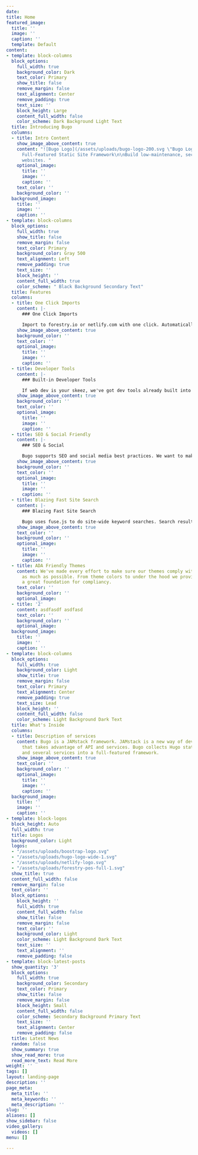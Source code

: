```yaml
---
date: 
title: Home
featured_image:
  title: ''
  image: ''
  caption: ''
  template: Default
content:
- template: block-columns
  block_options:
    full_width: true
    background_color: Dark
    text_color: Primary
    show_title: false
    remove_margin: false
    text_alignment: Center
    remove_padding: true
    text_size: ''
    block_height: Large
    content_full_width: false
    color_scheme: Dark Background Light Text
  title: Introducing Bugo
  columns:
  - title: Intro Content
    show_image_above_content: true
    content: "![Bugo Logo](/assets/uploads/bugo-logo-200.svg \"Bugo Logo\")\n\n##
      Full-Featured Static Site Framework\n\nBuild low-maintenance, secure, high performance
      websites. "
    optional_image:
      title: ''
      image: ''
      caption: ''
    text_color: ''
    background_color: ''
  background_image:
    title: ''
    image: ''
    caption: ''
- template: block-columns
  block_options:
    full_width: true
    show_title: false
    remove_margin: false
    text_color: Primary
    background_color: Gray 500
    text_alignment: Left
    remove_padding: true
    text_size: ''
    block_height: ''
    content_full_width: true
    color_scheme: " Black Background Secondary Text"
  title: Features
  columns:
  - title: One Click Imports
    content: |-
      ### One Click Imports

      Import to forestry.io or netlify.com with one click. Automatically copy Bugo into a new repository and import the repository to the service of your choice.
    show_image_above_content: true
    background_color: ''
    text_color: ''
    optional_image:
      title: ''
      image: ''
      caption: ''
  - title: Developer Tools
    content: |-
      ### Built-in Developer Tools

      If web dev is your skeez, we've got dev tools already built into the framework. Just clone the repository to your desktop and "npm install".
    show_image_above_content: true
    background_color: ''
    text_color: ''
    optional_image:
      title: ''
      image: ''
      caption: ''
  - title: SEO & Social Friendly
    content: |-
      ### SEO & Social

      Bugo supports SEO and social media best practices. We want to make sure everyone sees your website!
    show_image_above_content: true
    background_color: ''
    text_color: ''
    optional_image:
      title: ''
      image: ''
      caption: ''
  - title: Blazing Fast Site Search
    content: |-
      ### Blazing Fast Site Search

      Bugo uses fuse.js to do site-wide keyword searches. Search results are returned by relevance.
    show_image_above_content: true
    text_color: ''
    background_color: ''
    optional_image:
      title: ''
      image: ''
      caption: ''
  - title: ADA Friendly Themes
    content: We've made every effort to make sure our themes comply with AA standards
      as much as possible. From theme colors to under the hood we provide you with
      a great foundation for compliancy.
    text_color: ''
    background_color: ''
    optional_image: 
  - title: '2'
    content: asdfasdf asdfasd
    text_color: ''
    background_color: ''
    optional_image: 
  background_image:
    title: ''
    image: ''
    caption: ''
- template: block-columns
  block_options:
    full_width: true
    background_color: Light
    show_title: true
    remove_margin: false
    text_color: Primary
    text_alignment: Center
    remove_padding: true
    text_size: Lead
    block_height: ''
    content_full_width: false
    color_scheme: Light Background Dark Text
  title: What's Inside
  columns:
  - title: Description of services
    content: Bugo is a JAMstack framework. JAMstack is a new way of developing websites
      that takes advantage of API and services. Bugo collects Hugo static site generator
      and several services into a full-featured framework.
    show_image_above_content: true
    text_color: ''
    background_color: ''
    optional_image:
      title: ''
      image: ''
      caption: ''
  background_image:
    title: ''
    image: ''
    caption: ''
- template: block-logos
  block_height: Auto
  full_width: true
  title: Logos
  background_color: Light
  logos:
  - "/assets/uploads/boostrap-logo.svg"
  - "/assets/uploads/hugo-logo-wide-1.svg"
  - "/assets/uploads/netlify-logo.svg"
  - "/assets/uploads/forestry-pos-full-1.svg"
  show_title: true
  content_full_width: false
  remove_margin: false
  text_color: ''
  block_options:
    block_height: ''
    full_width: true
    content_full_width: false
    show_title: false
    remove_margin: false
    text_color: ''
    background_color: Light
    color_scheme: Light Background Dark Text
    text_size: ''
    text_alignment: ''
    remove_padding: false
- template: block-latest-posts
  show_quantity: '3'
  block_options:
    full_width: true
    background_color: Secondary
    text_color: Primary
    show_title: false
    remove_margin: false
    block_height: Small
    content_full_width: false
    color_scheme: Secondary Background Primary Text
    text_size: ''
    text_alignment: Center
    remove_padding: false
  title: Latest News
  random: false
  show_summary: true
  show_read_more: true
  read_more_text: Read More
weight: ''
tags: []
layout: landing-page
description: ''
page_meta:
  meta_title: ''
  meta_keywords: ''
  meta_description: ''
slug: ''
aliases: []
show_sidebar: false
video_gallery:
  videos: []
menu: []

---
```

